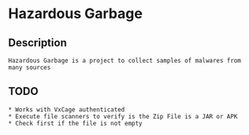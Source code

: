 Hazardous Garbage
=================

Description
-----------

	Hazardous Garbage is a project to collect samples of malwares from many sources

TODO
----

	* Works with VxCage authenticated
	* Execute file scanners to verify is the Zip File is a JAR or APK
	* Check first if the file is not empty
